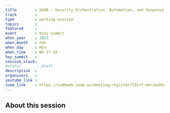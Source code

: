```yaml
---
title        : SOAR - Security Orchestration, Automation, and Response (Panel)  
track        :
type         : working-session
topics       :
featured     :
event        : mini-summit
when_year    : 2023
when_month   : Feb
when_day     : Mon
when_time    : WS-17-18
hey_summit   : 
session_slack:
#status       : draft
description  :
organizers   :
youtube_link :
zoom_link    : https://us06web.zoom.us/meeting/register/tZcrf-mhrzwvHtAgtgB4kWBa2Y24gcuvZJFa
---
```


## About this session
